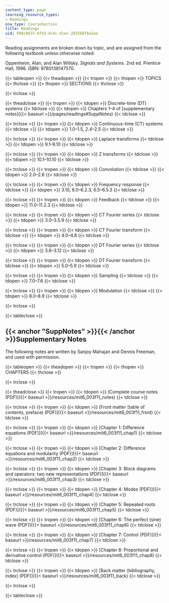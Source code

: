 ```yaml
---
content_type: page
learning_resource_types:
- Readings
ocw_type: CourseSection
title: Readings
uid: 998c6675-6fd3-dc4c-dcec-292568f6e2aa
---
```


Reading assignments are broken down by topic, and are assigned from the following textbook unless otherwise noted:

Oppenheim, Alan, and Alan Willsky. _Signals and Systems_. 2nd ed. Prentice Hall, 1996. ISBN: 9780138147570.

{{< tableopen >}}
{{< theadopen >}}
{{< tropen >}}
{{< thopen >}}
TOPICS
{{< thclose >}}
{{< thopen >}}
SECTIONS
{{< thclose >}}

{{< trclose >}}

{{< theadclose >}}
{{< tropen >}}
{{< tdopen >}}
Discrete-time (DT) systems
{{< tdclose >}}
{{< tdopen >}}
Chapters 1–4 of [supplementary notes]({{< baseurl >}}/pages/readings#SuppNotes)
{{< tdclose >}}

{{< trclose >}}
{{< tropen >}}
{{< tdopen >}}
Continuous-time (CT) systems
{{< tdclose >}}
{{< tdopen >}}
1.0–1.5, 2.4–2.5
{{< tdclose >}}

{{< trclose >}}
{{< tropen >}}
{{< tdopen >}}
Laplace transforms
{{< tdclose >}}
{{< tdopen >}}
9.1–9.10
{{< tdclose >}}

{{< trclose >}}
{{< tropen >}}
{{< tdopen >}}
Z transforms
{{< tdclose >}}
{{< tdopen >}}
10.1–10.10
{{< tdclose >}}

{{< trclose >}}
{{< tropen >}}
{{< tdopen >}}
Convolution
{{< tdclose >}}
{{< tdopen >}}
2.0–2.6
{{< tdclose >}}

{{< trclose >}}
{{< tropen >}}
{{< tdopen >}}
Frequency response
{{< tdclose >}}
{{< tdopen >}}
3.10, 6.0–6.2.3, 6.5–6.5.3
{{< tdclose >}}

{{< trclose >}}
{{< tropen >}}
{{< tdopen >}}
Feedback
{{< tdclose >}}
{{< tdopen >}}
11.0–11.2.3
{{< tdclose >}}

{{< trclose >}}
{{< tropen >}}
{{< tdopen >}}
CT Fourier series
{{< tdclose >}}
{{< tdopen >}}
3.0–3.5.9
{{< tdclose >}}

{{< trclose >}}
{{< tropen >}}
{{< tdopen >}}
CT Fourier transform
{{< tdclose >}}
{{< tdopen >}}
4.0–4.8
{{< tdclose >}}

{{< trclose >}}
{{< tropen >}}
{{< tdopen >}}
DT Fourier series
{{< tdclose >}}
{{< tdopen >}}
3.6–3.12
{{< tdclose >}}

{{< trclose >}}
{{< tropen >}}
{{< tdopen >}}
DT Fourier transform
{{< tdclose >}}
{{< tdopen >}}
5.0–5.9
{{< tdclose >}}

{{< trclose >}}
{{< tropen >}}
{{< tdopen >}}
Sampling
{{< tdclose >}}
{{< tdopen >}}
7.0–7.6
{{< tdclose >}}

{{< trclose >}}
{{< tropen >}}
{{< tdopen >}}
Modulation
{{< tdclose >}}
{{< tdopen >}}
8.0–8.9
{{< tdclose >}}

{{< trclose >}}

{{< tableclose >}}

{{< anchor "SuppNotes" >}}{{< /anchor >}}Supplementary Notes
------------------------------------------------------------

The following notes are written by Sanjoy Mahajan and Dennis Freeman, and used with permission.

{{< tableopen >}}
{{< theadopen >}}
{{< tropen >}}
{{< thopen >}}
CHAPTERS
{{< thclose >}}

{{< trclose >}}

{{< theadclose >}}
{{< tropen >}}
{{< tdopen >}}
[Complete course notes (PDF)]({{< baseurl >}}/resources/mit6_003f11_notes)
{{< tdclose >}}

{{< trclose >}}
{{< tropen >}}
{{< tdopen >}}
[Front matter (table of contents, preface) (PDF)]({{< baseurl >}}/resources/mit6_003f11_front)
{{< tdclose >}}

{{< trclose >}}
{{< tropen >}}
{{< tdopen >}}
[Chapter 1: Difference equations (PDF)]({{< baseurl >}}/resources/mit6_003f11_chap1)
{{< tdclose >}}

{{< trclose >}}
{{< tropen >}}
{{< tdopen >}}
[Chapter 2: Difference equations and modularity (PDF)]({{< baseurl >}}/resources/mit6_003f11_chap2)
{{< tdclose >}}

{{< trclose >}}
{{< tropen >}}
{{< tdopen >}}
[Chapter 3: Block diagrams and operators: two new representations (PDF)]({{< baseurl >}}/resources/mit6_003f11_chap3)
{{< tdclose >}}

{{< trclose >}}
{{< tropen >}}
{{< tdopen >}}
[Chapter 4: Modes (PDF)]({{< baseurl >}}/resources/mit6_003f11_chap4)
{{< tdclose >}}

{{< trclose >}}
{{< tropen >}}
{{< tdopen >}}
[Chapter 5: Repeated roots (PDF)]({{< baseurl >}}/resources/mit6_003f11_chap5)
{{< tdclose >}}

{{< trclose >}}
{{< tropen >}}
{{< tdopen >}}
[Chapter 6: The perfect (sine) wave (PDF)]({{< baseurl >}}/resources/mit6_003f11_chap6)
{{< tdclose >}}

{{< trclose >}}
{{< tropen >}}
{{< tdopen >}}
[Chapter 7: Control (PDF)]({{< baseurl >}}/resources/mit6_003f11_chap7)
{{< tdclose >}}

{{< trclose >}}
{{< tropen >}}
{{< tdopen >}}
[Chapter 8: Proportional and derivative control (PDF)]({{< baseurl >}}/resources/mit6_003f11_chap8)
{{< tdclose >}}

{{< trclose >}}
{{< tropen >}}
{{< tdopen >}}
[Back matter (bibliography, index) (PDF)]({{< baseurl >}}/resources/mit6_003f11_back)
{{< tdclose >}}

{{< trclose >}}

{{< tableclose >}}